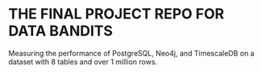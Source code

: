 # THE FINAL PROJECT REPO FOR DATA BANDITS

Measuring the performance of PostgreSQL, Neo4j, and TimescaleDB on a dataset with 8 tables and over 1 million rows.
